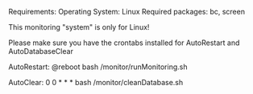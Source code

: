 Requirements:
Operating System: Linux
Required packages: bc, screen

This monitoring "system" is only for Linux!

Please make sure you have the crontabs installed for AutoRestart and AutoDatabaseClear

AutoRestart:
@reboot bash /monitor/runMonitoring.sh

AutoClear:
0 0 * * * bash /monitor/cleanDatabase.sh
